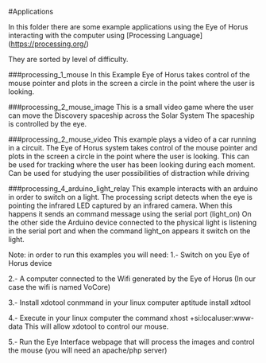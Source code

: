 #Applications

In this folder there are some example applications using the Eye of Horus interacting with the computer using
[Processing Language] (https://processing.org/)

They are sorted by level of difficulty.

###processing_1_mouse
In this Example Eye of Horus takes control of the mouse pointer and plots in the screen a circle in the point where the user is looking.

###processing_2_mouse_image
This is a small video game where the user can move the Discovery spaceship across the Solar System
The spaceship is controlled by the eye.

###processing_2_mouse_video
This example plays a video of a car running in a circuit.
The Eye of Horus system takes control of the mouse pointer and plots in the screen a circle in the point where the user is looking.
This can be used for tracking where the user has been looking during each moment.
Can be used for studying the user possibilities of distraction while driving

###processing_4_arduino_light_relay
This example interacts with an arduino in order to switch on a light.
The processing script detects when the eye is pointing the infrared LED captured by an infrared camera.
When this happens it sends an command message using the serial port (light_on)
On the other side the Arduino device connected to the physical light is listening in the serial port and when the command light_on appears it switch on the light.



Note: in order to run this examples you will need:
1.- Switch on you Eye of Horus device

2.- A computer connected to the Wifi generated by the Eye of Horus (In our case the wifi is named VoCore)

3.- Install xdotool conmmand in your linux computer
aptitude install xdtool

4.- Execute in your linux computer the command
xhost +si:localuser:www-data
This will allow xdotool to control our mouse.

5.- Run the Eye Interface webpage that will process the images and control the mouse (you will need an apache/php server)

